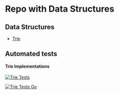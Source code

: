 # Repo with Data Structures

## Data Structures

-   [Trie](./trie)

## Automated tests

#### Trie Implementations

[![Trie Tests](https://github.com/giovannymassuia/data-structures/actions/workflows/trie-java.yml/badge.svg?branch=main)](https://github.com/giovannymassuia/data-structures/actions/workflows/trie-java.yml)

[![Trie Tests Go](https://github.com/giovannymassuia/data-structures/actions/workflows/trie-go.yml/badge.svg?branch=main)](https://github.com/giovannymassuia/data-structures/actions/workflows/trie-go.yml)
